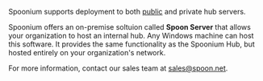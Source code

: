 Spoonium supports deployment to both [public](http://spoonium.net/hub) and private hub servers.

Spoonium offers an on-premise soltuion called **Spoon Server** that allows your organization to host an internal hub. Any Windows machine can host this software. It provides the same functionality as the Spoonium Hub, but hosted entirely on your organization's network.

For more information, contact our sales team at [sales@spoon.net](mailto:sales@spoon.net).